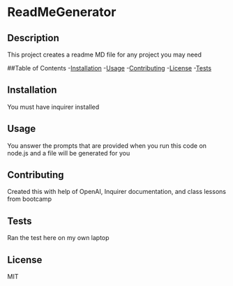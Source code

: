 # ReadMeGenerator

  ## Description
  This project creates a readme MD file for any project you may need

  ##Table of Contents
  -[Installation](#installation)
  -[Usage](#usage)
  -[Contributing](#contribution)
  -[License](#license)
  -[Tests](#tests)

  ## Installation
  You must have inquirer installed 

  ## Usage
  You answer the prompts that are provided when you run this code on node.js and a file will be generated for you

  ## Contributing
  Created this with help of OpenAI, Inquirer documentation, and class lessons from bootcamp
  
  ## Tests
  Ran the test here on my own laptop

  ## License
  MIT

